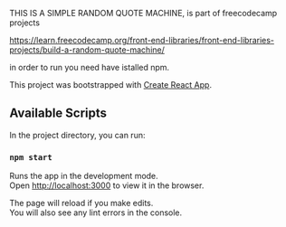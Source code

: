 THIS IS A SIMPLE RANDOM QUOTE MACHINE, is part of freecodecamp projects 

https://learn.freecodecamp.org/front-end-libraries/front-end-libraries-projects/build-a-random-quote-machine/

in order to run you need have istalled npm.

This project was bootstrapped with [Create React App](https://github.com/facebook/create-react-app).

## Available Scripts

In the project directory, you can run:

### `npm start`

Runs the app in the development mode.<br>
Open [http://localhost:3000](http://localhost:3000) to view it in the browser.

The page will reload if you make edits.<br>
You will also see any lint errors in the console.
